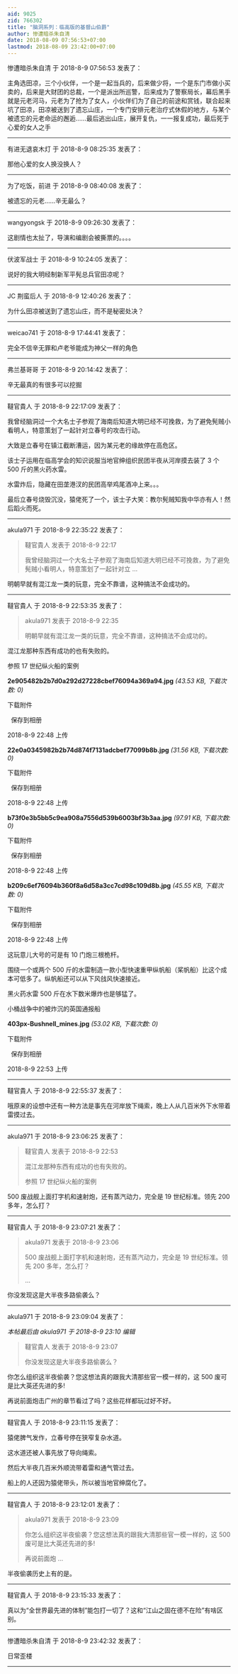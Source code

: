 ```yaml
---
aid: 9025
zid: 766302
title: "脑洞系列：临高版的基督山伯爵"
author: 惨遭暗杀朱自清
date: 2018-08-09 07:56:53+07:00
lastmod: 2018-08-09 23:42:00+07:00
---
```


惨遭暗杀朱自清 于 2018-8-9 07:56:53 发表了：

主角选田凉，三个小伙伴，一个是一起当兵的，后来做少将，一个是东门市做小买卖的，后来是大财团的总裁，一个是派出所巡警，后来成为了警察局长，幕后黑手就是元老河马，元老为了抢为了女人，小伙伴们为了自己的前途和赏钱，联合起来坑了田凉，田凉被送到了遗忘山庄，一个专门安排元老治疗式休假的地方，与某个被遗忘的元老命运的邂逅……最后逃出山庄，展开复仇，一一报复成功，最后死于心爱的女人之手

---

有进无退哀木灯 于 2018-8-9 08:25:35 发表了：

那他心爱的女人换没换人？

---

为了吃饭，前进 于 2018-8-9 08:40:08 发表了：

被遗忘的元老……辛无最么？

---

wangyongsk 于 2018-8-9 09:26:30 发表了：

这剧情也太扯了，导演和编剧会被撕票的。。。。

---

伏波军战士 于 2018-8-9 10:24:05 发表了：

说好的我大明经制新军平髡总兵官田凉呢？

---

JC 荆蛮后人 于 2018-8-9 12:40:26 发表了：

为什么田凉被送到了遗忘山庄，而不是秘密处决？

---

weicao741 于 2018-8-9 17:44:41 发表了：

完全不信辛无罪和卢老爷能成为神父一样的角色

---

弗兰基哥哥 于 2018-8-9 20:14:42 发表了：

辛无最真的有很多可以挖掘

---

韃官貴人 于 2018-8-9 22:17:09 发表了：

我曾经脑洞过一个大名士子参观了海南后知道大明已经不可挽救，为了避免髡贼小看明人，特意策划了一起针对立春号的攻击行动。

大致是立春号在镇江截断漕运，因为某元老的缘故停在高危区。

该士子运用在临高学会的知识说服当地官绅组织民团半夜从河岸摸去装了 3 个 500 斤的黑火药水雷。

水雷炸后，隐藏在田垄港汊的民团高举鸡尾酒冲上来。。。

最后立春号烧毁沉没，猿佬死了一个，该士子大笑：教尔髡贼知我中华亦有人！然后蹈火而死。

---

akula971 于 2018-8-9 22:35:22 发表了：

> 韃官貴人 发表于 2018-8-9 22:17
>
> 我曾经脑洞过一个大名士子参观了海南后知道大明已经不可挽救，为了避免髡贼小看明人，特意策划了一起针对立 ...

明朝早就有混江龙一类的玩意，完全不靠谱，这种搞法不会成功的。

---

韃官貴人 于 2018-8-9 22:53:35 发表了：

> akula971 发表于 2018-8-9 22:35
>
> 明朝早就有混江龙一类的玩意，完全不靠谱，这种搞法不会成功的。

混江龙那种东西有成功的也有失败的。

参照 17 世纪纵火船的案例

**2e905482b2b7d0a292d27228cbef76094a369a94.jpg** _(43.53 KB, 下载次数: 0)_

下载附件

&nbsp;
保存到相册

2018-8-9 22:48 上传

**22e0a0345982b2b74d874f7131adcbef77099b8b.jpg** _(31.56 KB, 下载次数: 0)_

下载附件

&nbsp;
保存到相册

2018-8-9 22:48 上传

**b73f0e3b5bb5c9ea908a7556d539b6003bf3b3aa.jpg** _(97.91 KB, 下载次数: 0)_

下载附件

&nbsp;
保存到相册

2018-8-9 22:48 上传

**b209c6ef76094b360f8a6d58a3cc7cd98c109d8b.jpg** _(45.55 KB, 下载次数: 0)_

下载附件

&nbsp;
保存到相册

2018-8-9 22:48 上传

这玩意儿大号的可是有 10 门炮三根桅杆。

围绕一个或两个 500 斤的水雷制造一款小型快速重甲纵帆船（桨帆船）比这个成本可低多了。纵帆船还可以从下风戗风快速接近。

黑火药水雷 500 斤在水下数米爆炸也是够猛了。

小桶战争中的被炸沉的英国通报船

**403px-Bushnell_mines.jpg** _(53.02 KB, 下载次数: 0)_

下载附件

&nbsp;
保存到相册

2018-8-9 22:53 上传

---

韃官貴人 于 2018-8-9 22:55:37 发表了：

哦原来的设想中还有一种方法是事先在河岸放下绳索，晚上人从几百米外下水带着雷摸过去。

---

akula971 于 2018-8-9 23:06:25 发表了：

> 韃官貴人 发表于 2018-8-9 22:53
>
> 混江龙那种东西有成功的也有失败的。
>
> 参照 17 世纪纵火船的案例

500 废战舰上面打字机和速射炮，还有蒸汽动力，完全是 19 世纪标准。领先 200 多年，怎么打？

---

韃官貴人 于 2018-8-9 23:07:21 发表了：

> akula971 发表于 2018-8-9 23:06
>
> 500 废战舰上面打字机和速射炮，还有蒸汽动力，完全是 19 世纪标准。领先 200 多年，怎么打？
>
> ...

你没发现这是大半夜多路偷袭么？

---

akula971 于 2018-8-9 23:09:04 发表了：

_本帖最后由 akula971 于 2018-8-9 23:10 编辑_

> 韃官貴人 发表于 2018-8-9 23:07
>
> 你没发现这是大半夜多路偷袭么？

你怎么组织这半夜偷袭？您这想法真的跟我大清那些官一模一样的，这 500 废可是比大英还先进的多!

再说前面炮击广州的章节看过了吗？这些花样都玩过好不好。

---

韃官貴人 于 2018-8-9 23:11:15 发表了：

猿佬脾气发作，立春号停在狭窄复杂水道。

这水道还被人事先放了导向绳索。

然后大半夜几百米外顺流带着雷和通气管过去。

船上的人还因为猿佬带头，所以被当地官绅腐化了。

---

韃官貴人 于 2018-8-9 23:12:01 发表了：

> akula971 发表于 2018-8-9 23:09
>
> 你怎么组织这半夜偷袭？您这想法真的跟我大清那些官一模一样的，这 500 废可是比大英还先进的多!
>
> 再说前面炮 ...

半夜偷袭历史上有的是。

---

韃官貴人 于 2018-8-9 23:15:33 发表了：

真以为“全世界最先进的体制”能包打一切了？这和“江山之固在德不在险”有啥区别。

---

惨遭暗杀朱自清 于 2018-8-9 23:42:32 发表了：

日常歪楼

---
